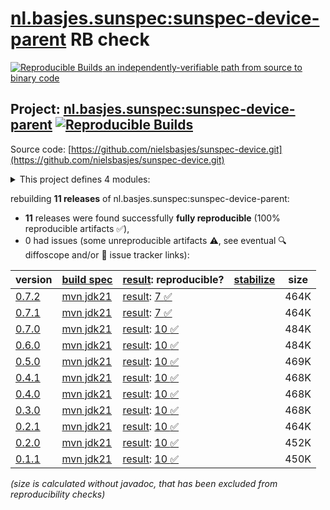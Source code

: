 [nl.basjes.sunspec:sunspec-device-parent](https://central.sonatype.com/artifact/nl.basjes.sunspec/sunspec-device-parent/versions) RB check
=======

[![Reproducible Builds](https://reproducible-builds.org/images/logos/rb.svg) an independently-verifiable path from source to binary code](https://reproducible-builds.org/)

## Project: [nl.basjes.sunspec:sunspec-device-parent](https://central.sonatype.com/artifact/nl.basjes.sunspec/sunspec-device-parent/versions) [![Reproducible Builds](https://img.shields.io/endpoint?url=https://raw.githubusercontent.com/jvm-repo-rebuild/reproducible-central/master/content/nl/basjes/sunspec/sunspec-device-parent/badge.json)](https://github.com/jvm-repo-rebuild/reproducible-central/blob/master/content/nl/basjes/sunspec/sunspec-device-parent/README.md)

Source code: [https://github.com/nielsbasjes/sunspec-device.git](https://github.com/nielsbasjes/sunspec-device.git)

<details><summary>This project defines 4 modules:</summary>

* [nl.basjes.sunspec:sunspec-device](https://central.sonatype.com/artifact/nl.basjes.sunspec/sunspec-device/overview)
* [nl.basjes.sunspec:sunspec-device-parent](https://central.sonatype.com/artifact/nl.basjes.sunspec/sunspec-device-parent/overview)
* [nl.basjes.sunspec:sunspec-model](https://central.sonatype.com/artifact/nl.basjes.sunspec/sunspec-model/overview)
* [nl.basjes.sunspec:sunspec-schema-writer](https://central.sonatype.com/artifact/nl.basjes.sunspec/sunspec-schema-writer/overview)
</details>

rebuilding **11 releases** of nl.basjes.sunspec:sunspec-device-parent:
- **11** releases were found successfully **fully reproducible** (100% reproducible artifacts :white_check_mark:),
- 0 had issues (some unreproducible artifacts :warning:, see eventual :mag: diffoscope and/or :memo: issue tracker links):

| version | [build spec](/BUILDSPEC.md) | [result](https://reproducible-builds.org/docs/jvm/): reproducible? | [stabilize](https://github.com/google/oss-rebuild/blob/main/cmd/stabilize/README.md) | size |
| -- | --------- | ------ | ------ | -- |
| [0.7.2](https://central.sonatype.com/artifact/nl.basjes.sunspec/sunspec-device-parent/0.7.2/pom) | [mvn jdk21](sunspec-device-parent-0.7.2.buildspec) | [result](sunspec-device-parent-0.7.2.buildinfo): [7 :white_check_mark: ](sunspec-device-parent-0.7.2.buildcompare) | | 464K |
| [0.7.1](https://central.sonatype.com/artifact/nl.basjes.sunspec/sunspec-device-parent/0.7.1/pom) | [mvn jdk21](sunspec-device-parent-0.7.1.buildspec) | [result](sunspec-device-parent-0.7.1.buildinfo): [7 :white_check_mark: ](sunspec-device-parent-0.7.1.buildcompare) | | 464K |
| [0.7.0](https://central.sonatype.com/artifact/nl.basjes.sunspec/sunspec-device-parent/0.7.0/pom) | [mvn jdk21](sunspec-device-parent-0.7.0.buildspec) | [result](sunspec-device-parent-0.7.0.buildinfo): [10 :white_check_mark: ](sunspec-device-parent-0.7.0.buildcompare) | | 484K |
| [0.6.0](https://central.sonatype.com/artifact/nl.basjes.sunspec/sunspec-device-parent/0.6.0/pom) | [mvn jdk21](sunspec-device-parent-0.6.0.buildspec) | [result](sunspec-device-parent-0.6.0.buildinfo): [10 :white_check_mark: ](sunspec-device-parent-0.6.0.buildcompare) | | 484K |
| [0.5.0](https://central.sonatype.com/artifact/nl.basjes.sunspec/sunspec-device-parent/0.5.0/pom) | [mvn jdk21](sunspec-device-parent-0.5.0.buildspec) | [result](sunspec-device-parent-0.5.0.buildinfo): [10 :white_check_mark: ](sunspec-device-parent-0.5.0.buildcompare) | | 469K |
| [0.4.1](https://central.sonatype.com/artifact/nl.basjes.sunspec/sunspec-device-parent/0.4.1/pom) | [mvn jdk21](sunspec-device-parent-0.4.1.buildspec) | [result](sunspec-device-parent-0.4.1.buildinfo): [10 :white_check_mark: ](sunspec-device-parent-0.4.1.buildcompare) | | 468K |
| [0.4.0](https://central.sonatype.com/artifact/nl.basjes.sunspec/sunspec-device-parent/0.4.0/pom) | [mvn jdk21](sunspec-device-parent-0.4.0.buildspec) | [result](sunspec-device-parent-0.4.0.buildinfo): [10 :white_check_mark: ](sunspec-device-parent-0.4.0.buildcompare) | | 468K |
| [0.3.0](https://central.sonatype.com/artifact/nl.basjes.sunspec/sunspec-device-parent/0.3.0/pom) | [mvn jdk21](sunspec-device-parent-0.3.0.buildspec) | [result](sunspec-device-parent-0.3.0.buildinfo): [10 :white_check_mark: ](sunspec-device-parent-0.3.0.buildcompare) | | 468K |
| [0.2.1](https://central.sonatype.com/artifact/nl.basjes.sunspec/sunspec-device-parent/0.2.1/pom) | [mvn jdk21](sunspec-device-parent-0.2.1.buildspec) | [result](sunspec-device-parent-0.2.1.buildinfo): [10 :white_check_mark: ](sunspec-device-parent-0.2.1.buildcompare) | | 464K |
| [0.2.0](https://central.sonatype.com/artifact/nl.basjes.sunspec/sunspec-device-parent/0.2.0/pom) | [mvn jdk21](sunspec-device-parent-0.2.0.buildspec) | [result](sunspec-device-parent-0.2.0.buildinfo): [10 :white_check_mark: ](sunspec-device-parent-0.2.0.buildcompare) | | 452K |
| [0.1.1](https://central.sonatype.com/artifact/nl.basjes.sunspec/sunspec-device-parent/0.1.1/pom) | [mvn jdk21](sunspec-device-parent-0.1.1.buildspec) | [result](sunspec-device-parent-0.1.1.buildinfo): [10 :white_check_mark: ](sunspec-device-parent-0.1.1.buildcompare) | | 450K |

<i>(size is calculated without javadoc, that has been excluded from reproducibility checks)</i>
